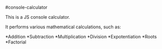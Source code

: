 #console-calculator

This is a JS console calculator.

It performs various mathematical calculations, such as:

*Addition
*Subtraction
*Multiplication
*Division
*Expotentiation
*Roots
*Factorial
